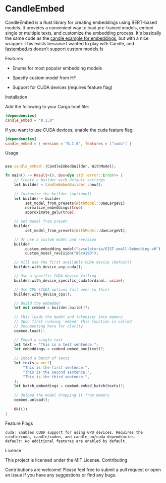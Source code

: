 # CandleEmbed

CandleEmbed is a Rust library for creating embeddings using BERT-based models. It provides a convenient way to load pre-trained models, embed single or multiple texts, and customize the embedding process. It's basically the same code as the [candle example for embeddings]('https://github.com/huggingface/candle/tree/main/candle-examples/examples/bert'), but with a nice wrapper. This exists because I wanted to play with Candle, and [fastembed.rs]('https://github.com/Anush008/fastembed-rs') doesn't support custom models.fs

Features

- Enums for most popular embedding models

- Specify custom model from HF

- Support for CUDA devices (requires feature flag)

Installation

Add the following to your Cargo.toml file:

```toml
[dependencies]
candle_embed = "0.1.0"
```

If you want to use CUDA devices, enable the cuda feature flag:

```toml
[dependencies]
candle_embed = { version = "0.1.0", features = ["cuda"] }
```

Usage

```rust

use candle_embed::{CandleEmbedBuilder, WithModel};

fn main() -> Result<(), Box<dyn std::error::Error>> {
    // Create a builder with default settings
    let builder = CandleEmbedBuilder::new();
    
    // Customize the builder (optional)
    let builder = builder
        .set_model_from_presets(WithModel::UaeLargeV1)
        .normalize_embeddings(true)
        .approximate_gelu(true);

    // Set model from preset
    builder
        .set_model_from_presets(WithModel::UaeLargeV1);

    // Or use a custom model and revision
    builder
        .custom_embedding_model("avsolatorio/GIST-small-Embedding-v0")
        .custom_model_revision("d6c4190");

    // Will use the first available CUDA device (Default)
    builder.with_device_any_cuda();

    // Use a specific CUDA device failing
    builder.with_device_specific_cuda(ordinal: usize);

    // Use CPU (CUDA options fail over to this)
    builder.with_device_cpu();

    // Build the embedder
    let mut cembed = builder.build()?;
    
    // This loads the model and tokenizer into memory
    // Upon first running 'embed' this function is called
    // Documenting here for clarity
    cembed.load();

    // Embed a single text
    let text = "This is a test sentence.";
    let embeddings = cembed.embed_one(text)?;
    
    // Embed a batch of texts
    let texts = vec![
        "This is the first sentence.",
        "This is the second sentence.",
        "This is the third sentence.",
    ];
    let batch_embeddings = cembed.embed_batch(texts)?;
    
    // Unload the model dropping it from memory
    cembed.unload();
    
    Ok(())
}
```

Feature Flags

    cuda: Enables CUDA support for using GPU devices. Requires the candle/cuda, candle/cudnn, and candle_nn/cuda dependencies.
    default: No additional features are enabled by default.

License

This project is licensed under the MIT License.
Contributing

Contributions are welcome! Please feel free to submit a pull request or open an issue if you have any suggestions or find any bugs.